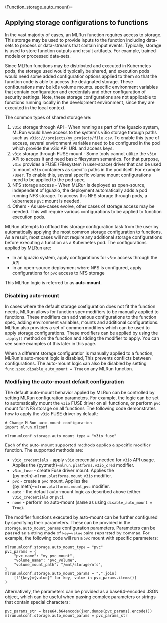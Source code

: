 (Function_storage_auto_mount)=
## Applying storage configurations to functions

In the vast majority of cases, an MLRun function requires access to storage. This storage
may be used to provide inputs to the function including data-sets to process or data-streams that contain input events.
Typically, storage is used to store function outputs and result artifacts. For example, trained models or processed
data-sets.

Since MLRun functions may be distributed and executed in Kubernetes pods, the storage used would typically be shared, 
and execution pods would need some added configuration options applied to them so that the function code is able to 
access the designated storage. These configurations may be k8s volume mounts, specific environment variables that 
contain configuration and credentials and other configuration of security settings. Note, these storage 
configurations are not applicable to functions running locally in the development environment, since they are executed 
in the local context.

The common types of shared storage are:

1. `v3io` storage through API - When running as part of the Iguazio system, MLRun would have access to the system's v3io
storage through paths such as `v3io:///projects/my_projects/file.csv`. To enable this type of access, several
environment variables need to be configured in the pod which provide the v3io API URL and access keys.
2. `v3io` storage through FUSE mount - Some tools cannot utilize the `v3io` API to access it and need basic filesystem
semantics. For that purpose, `v3io` provides a FUSE (Filesystem in user-space) driver that can be used to mount `v3io` 
containers as specific paths in the pod itself. For example `/User`. To enable this, several specific volume mount 
configurations need to be applied to the pod spec.
3. NFS storage access - When MLRun is deployed as open-source, independent of Iguazio, the deployment automatically adds
a pod running NFS storage. To access this NFS storage through pods, a kubernetes `pvc` mount is needed.
4. Others - As use-cases evolve, other cases of storage access may be needed. This will require various configurations 
to be applied to function execution pods.

MLRun attempts to offload this storage configuration task from the user by automatically applying the most common 
storage configuration to functions. As a result, most cases will not require any additional storage configurations 
before executing a function as a Kubernetes pod. The configurations applied by MLRun are:

* In an Iguazio system, apply configurations for `v3io` access through the API
* In an open-source deployment where NFS is configured, apply configurations for `pvc` access to NFS storage

This MLRun logic is referred to as **auto-mount**.

### Disabling auto-mount
In cases where the default storage configuration does not fit the function needs, MLRun allows for function spec 
modifiers to be manually applied to functions. These modifiers can add various configurations to the function spec, 
adding environment variables, mounts and additional configurations. MLRun also provides a set of common modifiers 
which can be used to apply storage configurations.
These modifiers can be applied by using the `.apply()` method on the function and adding the modifier to apply. 
You can see some examples of this later in this page.

When a different storage configuration is manually applied to a function, MLRun's auto-mount logic is disabled, This 
prevents conflicts between configurations. The auto-mount logic can also be disabled by setting
`func.spec.disable_auto_mount = True` 
on any MLRun function. 

### Modifying the auto-mount default configuration
The default auto-mount behavior applied by MLRun can be controlled by setting MLRun configuration parameters. 
For example, the logic can be set to automatically mount the `v3io` FUSE driver on all functions, or perform `pvc` 
mount for NFS storage on all functions.
The following code demonstrates how to apply the `v3io` FUSE driver by default:

    # Change MLRun auto-mount configuration
    import mlrun.mlconf

    mlrun.mlconf.storage.auto_mount_type = "v3io_fuse"

Each of the auto-mount supported methods applies a specific modifier function. The supported methods are:
* `v3io_credentials` - apply `v3io` credentials needed for `v3io` API usage. Applies the 
{py:meth}`~mlrun.platforms.v3io_cred` modifier.
* `v3io_fuse` - create Fuse driver mount. Applies the {py:meth}`~mlrun.platforms.mount_v3io` modifier.
* `pvc` - create a `pvc` mount. Applies the {py:meth}`~mlrun.platforms.mount_pvc` modifier.
* `auto` - the default auto-mount logic as described above (either `v3io_credentials` or `pvc`).
* `none` - perform no auto-mount (same as using `disable_auto_mount = True`).

The modifier functions executed by auto-mount can be further configured by specifying their parameters. These can be 
provided in the `storage.auto_mount_params` configuration parameters. Parameters can be passed as a string made of 
`key=value` pairs separated by commas. For example, the following code will run a `pvc` mount with specific parameters:

    mlrun.mlconf.storage.auto_mount_type = "pvc"
    pvc_params = {
        "pvc_name": "my_pvc_mount",
        "volume_name": "pvc_volume",
        "volume_mount_path": "/mnt/storage/nfs",
    }
    mlrun.mlconf.storage.auto_mount_params = ",".join(
        [f"{key}={value}" for key, value in pvc_params.items()]
    )

Alternatively, the parameters can be provided as a base64-encoded JSON object, which can be useful when passing complex
parameters or strings that contain special characters:

    pvc_params_str = base64.b64encode(json.dumps(pvc_params).encode())
    mlrun.mlconf.storage.auto_mount_params = pvc_params_str

